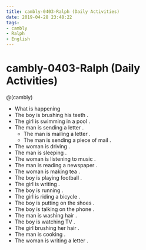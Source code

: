```yaml
---
title: cambly-0403-Ralph (Daily Activities)
date: 2019-04-28 23:48:22
tags: 
- cambly
- Ralph
- English
---
```


# cambly-0403-Ralph (Daily Activities)

@(cambly)

- What is happening 
- The boy is brushing his teeth .
- The girl is swimming in a pool .
- The man is sending a letter .
	- The man is mailing a letter .
	- The man is sending a piece of mail .
- The woman is driving .
- The man is sleeping .
- The woman is listening to music .
- The man is reading a newspaper .
- The woman is making tea .
- The boy is playing football .
- The girl is writing .
- The boy is running .
- The girl is riding a bicycle .
- The boy is putting on the shoes .
- The boy is talking on the phone .
- The man is washing hair .
- The boy is watching TV .
- The girl brushing her hair .
- The man is cooking .
- The woman is writing a letter .

